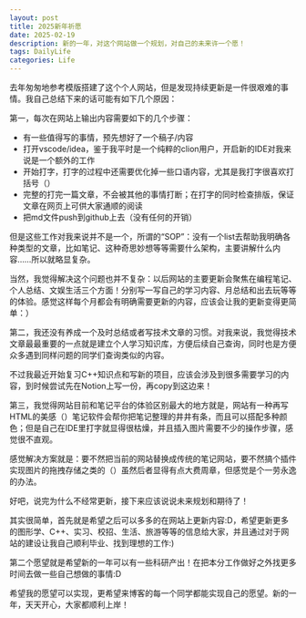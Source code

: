 ```yaml
---
layout: post
title: 2025新年祈愿
date: 2025-02-19
description: 新的一年，对这个网站做一个规划，对自己的未来许一个愿！
tags: DailyLife
categories: Life
---
```


去年匆匆地参考模版搭建了这个个人网站，但是发现持续更新是一件很艰难的事情。我自己总结下来的话可能有如下几个原因：

第一，每次在网站上输出内容需要如下的几个步骤：
 * 有一些值得写的事情，预先想好了一个稿子/内容
 * 打开vscode/idea，鉴于我平时是一个纯粹的clion用户，开启新的IDE对我来说是一个额外的工作
 * 开始打字，打字的过程中还需要优化掉一些口语内容，尤其是我打字很喜欢打括号（）
 * 完整的打完一篇文章，不会被其他的事情打断；在打字的同时检查排版，保证文章在网页上可供大家通顺的阅读
 * 把md文件push到github上去（没有任何的开销）

但是这些工作对我来说并不是一个，所谓的“SOP”：没有一个list去帮助我明确各种类型的文章，比如笔记、这种奇思妙想等等需要什么架构，主要讲解什么内容……所以就略显复杂。

当然，我觉得解决这个问题也并不复杂：以后网站的主要更新会聚焦在编程笔记、个人总结、文娱生活三个方面！分别写一写自己的学习内容、月总结和出去玩等等的体验。感觉这样每个月都会有明确需要更新的内容，应该会让我的更新变得更简单：）

第二，我还没有养成一个及时总结或者写技术文章的习惯。对我来说，我觉得技术文章最最重要的一点就是建立个人学习知识库，方便后续自己查询，同时也是方便众多遇到同样问题的同学们查询类似的内容。

不过我最近开始复习C++知识点和写新的项目，应该会涉及到很多需要学习的内容，到时候尝试先在Notion上写一份，再copy到这边来！

第三，我觉得网站目前和笔记平台的体验区别最大的地方就是，网站有一种再写HTML的美感（）笔记软件会帮你把笔记整理的井井有条，而且可以搭配多种颜色；但是自己在IDE里打字就显得很枯燥，并且插入图片需要不少的操作步骤，感觉很不直观。

感觉解决方案就是：要不然把当前的网站替换成传统的笔记网站，要不然搞个插件实现图片的拖拽存储之类的（）虽然后者显得有点大费周章，但感觉是个一劳永逸的办法。

好吧，说完为什么不经常更新，接下来应该说说未来规划和期待了！

其实很简单，首先就是希望之后可以多多的在网站上更新内容:D，希望更新更多的图形学、C++、实习、校招、生活、旅游等等的信息给大家，并且通过对于网站的建设让我自己顺利毕业、找到理想的工作:)

第二个愿望就是希望新的一年可以有一些科研产出！在把本分工作做好之外找更多时间去做一些自己想做的事情:D

希望我的愿望可以实现，更希望来博客的每一个同学都能实现自己的愿望。新的一年，天天开心，大家都顺利上岸！